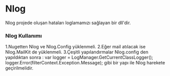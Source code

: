 # Nlog

Nlog projede oluşan hataları loglamamızı sağlayan bir dll'dir.

### Nlog Kullanımı

1.Nugetten Nlog ve Nlog.Config yüklenmeli.
2.Eğer mail atılacak ise Nlog.MailKit de yüklenmeli.
3.Çeşitli yapılandırmalar Nlog.config den yapıldıktan sonra :
            var logger = LogManager.GetCurrentClassLogger();
            logger.Error(filterContext.Exception.Message);
  gibi bir yapı ile Nlog harekete geçirilmelidir.

